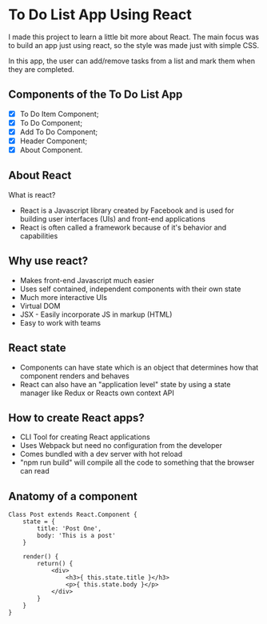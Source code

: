 # To Do List App Using React

I made this project to learn a little bit more about React.
The main focus was to build an app just using react, so the style was made just with simple CSS.

In this app, the user can add/remove tasks from a list and mark them when they are completed.

## Components of the To Do List App

- [x] To Do Item Component;
- [x] To Do Component;
- [x] Add To Do Component;
- [x] Header Component;
- [x] About Component.

## About React

What is react?

* React is a Javascript library created by Facebook and is used for building user interfaces (UIs) and front-end applications
* React is often called a framework because of it's behavior and capabilities

## Why use react?

* Makes front-end Javascript much easier
* Uses self contained, independent components with their own state
* Much more interactive UIs
* Virtual DOM
* JSX - Easily incorporate JS in markup (HTML)
* Easy to work with teams

## React state

* Components can have state which is an object that determines how that component renders and behaves
* React can also have an "application level" state by using a state manager like Redux or Reacts own context API 

## How to create React apps?

* CLI Tool for creating React applications
* Uses Webpack but need no configuration from the developer
* Comes bundled with a dev server with hot reload
* "npm run build" will compile all the code to something that the browser can read

## Anatomy of a component

    Class Post extends React.Component {
        state = {
            title: 'Post One',
            body: 'This is a post'
        }

        render() {
            return() {
                <div>
                    <h3>{ this.state.title }</h3>
                    <p>{ this.state.body }</p>
                </div>
            }
        }
    }